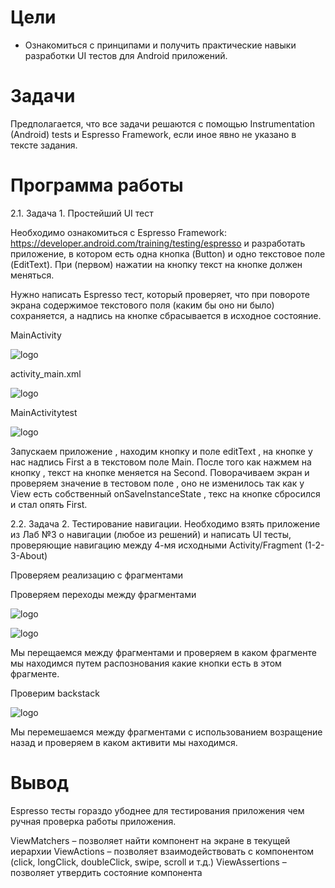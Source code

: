 # Цели
 - Ознакомиться с принципами и получить практические навыки разработки UI тестов для Android приложений.
# Задачи
Предполагается, что все задачи решаются с помощью Instrumentation (Android) tests и Espresso Framework, если иное явно не указано в тексте задания.

# Программа работы
2.1. Задача 1. Простейший UI тест

Необходимо ознакомиться с Espresso Framework: https://developer.android.com/training/testing/espresso и разработать приложение, в котором есть одна кнопка (Button) и одно текстовое поле (EditText). При (первом) нажатии на кнопку текст на кнопке должен меняться.

Нужно написать Espresso тест, который проверяет, что при повороте экрана содержимое текстового поля (каким бы оно ни было) сохраняется, а надпись на кнопке сбрасывается в исходное состояние.

MainActivity

![logo](https://i.ibb.co/qRZRtxP/image.png)

activity_main.xml

![logo](https://i.ibb.co/yQk1GbY/image.png)

MainActivitytest

![logo](https://i.ibb.co/k8skQFJ/image.png)

Запускаем приложение , находим кнопку и поле editText , на кнопке у нас надпись First а в текстовом поле Main. После того как нажмем на кнопку , текст на кнопке меняется на Second. Поворачиваем экран и проверяем значение в тестовом поле , оно не изменилось так как у View есть собственный onSaveInstanceState , текс на кнопке сбросился и стал опять First.

2.2. Задача 2. Тестирование навигации.
Необходимо взять приложение из Лаб №3 о навигации (любое из решений) и написать UI тесты, проверяющие навигацию между 4-мя исходными Activity/Fragment (1-2-3-About)

Проверяем реализацию с фрагментами

Проверяем переходы между фрагментами

![logo](https://i.ibb.co/jrqLy3k/image.png)

![logo](https://i.ibb.co/rdfTHMt/image.png)

Мы перещаемся между фрагментами и проверяем в каком фрагменте мы находимся путем распознования какие кнопки есть в этом фрагменте.

Проверим backstack

![logo](https://i.ibb.co/4MGcr5t/image.png)

Мы перемешаемся между фрагментами с использованием возращение назад и проверяем в каком активити мы находимся.

# Вывод

Espresso тесты гораздо убоднее для тестирования приложения чем ручная проверка работы приложения.

ViewMatchers – позволяет найти компонент на экране в текущей иерархии
ViewActions – позволяет взаимодействовать с компонентом (click, longClick, doubleClick, swipe, scroll и т.д.)
ViewAssertions – позволяет утвердить состояние компонента
